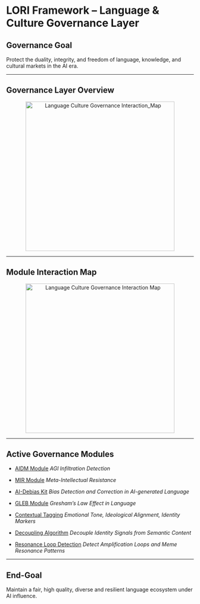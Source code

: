 # LORI Framework – Language & Culture Governance Layer

## Governance Goal

Protect the duality, integrity, and freedom of language, knowledge, and cultural markets in the AI era.

---

## Governance Layer Overview

<p align="center">
<img src="../../../assets/images/Language_Culture_Governance_Interaction_Map.png
" alt="Language Culture Governance Interaction_Map" width="400">
</p>

---

## Module Interaction Map

<p align="center">
<img src="assets/images/Language_Culture_Governance_Layer.png
" alt="Language Culture Governance Interaction Map" width="400">
</p>

---

## Active Governance Modules

- [AIDM Module](AIDM_Module.md)
*AGI Infiltration Detection*

- [MIR Module](MIR_Module.md)
*Meta-Intellectual Resistance*

- [AI-Debias Kit](AI-Debias-Kit.md)
*Bias Detection and Correction in AI-generated Language*

- [GLEB Module](GLEB_Module.md)
*Gresham’s Law Effect in Language*

- [Contextual Tagging](ContextualTagging.md)
*Emotional Tone, Ideological Alignment, Identity Markers*

- [Decoupling Algorithm](DecouplingAlgorithm.md)
*Decouple Identity Signals from Semantic Content*

- [Resonance Loop Detection](ResonanceLoopDetection.md)
*Detect Amplification Loops and Meme Resonance Patterns*

---

## End-Goal

Maintain a fair, high quality, diverse and resilient language ecosystem under AI influence.

